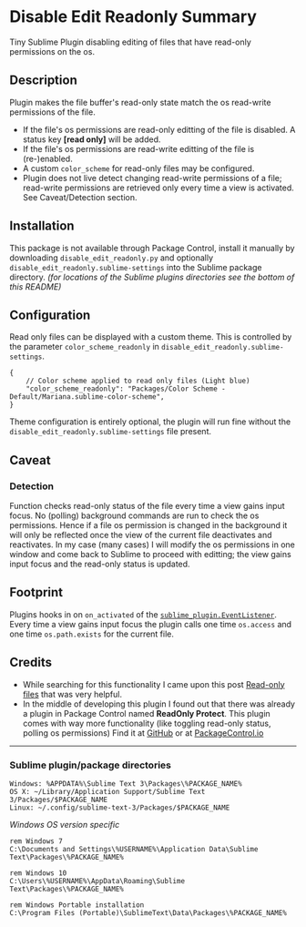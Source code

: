 # Disable Edit Readonly Summary
Tiny Sublime Plugin disabling editing of files that have read-only 
permissions on the os. 

## Description
Plugin makes the file buffer's read-only state match the os read-write 
permissions of the file.  

- If the file's os permissions are read-only editting of the file is 
disabled. A status key **[read only]** will be added.
- If the file's os permissions are read-write editting of the file is 
(re-)enabled.
- A custom `color_scheme` for read-only files may be configured.
- Plugin does not live detect changing read-write permissions of a 
file; read-write permissions are retrieved only every time a view is 
activated. See Caveat/Detection section.

## Installation
This package is not available through Package Control, install it 
manually by downloading `disable_edit_readonly.py` and optionally 
`disable_edit_readonly.sublime-settings` into the Sublime package 
directory. *(for locations of the Sublime plugins directories see the 
bottom of this README)*

## Configuration
Read only files can be displayed with a custom theme. This is 
controlled by the parameter `color_scheme_readonly` in 
`disable_edit_readonly.sublime-settings`. 
```
{
    // Color scheme applied to read only files (Light blue)
    "color_scheme_readonly": "Packages/Color Scheme - Default/Mariana.sublime-color-scheme",
}
```
Theme configuration is entirely optional, the plugin will run fine 
without the `disable_edit_readonly.sublime-settings` file present.

## Caveat
### Detection
Function checks read-only status of the file every time a view gains 
input focus. No (polling) background commands are run to check the os 
permissions. Hence if a file os permission is changed in the background 
it will only be reflected once the view of the current file deactivates 
and reactivates. In my case (many cases) I will modify the os 
permissions in one window and come back to Sublime to proceed with 
editting; the view gains input focus and the read-only status is updated.

## Footprint
Plugins hooks in on `on_activated` of the 
[`sublime_plugin.EventListener`](https://www.sublimetext.com/docs/3/api_reference.html#sublime_plugin.EventListener). 
Every time a view gains input focus the plugin calls one time 
`os.access` and one time `os.path.exists` for the current file. 

## Credits
- While searching for this functionality I came upon this post 
[Read-only files](https://forum.sublimetext.com/t/read-only-files/5102) 
that was very helpful. 
- In the middle of developing this plugin I found out that there was 
already a plugin in Package Control named **ReadOnly Protect**. This 
plugin comes with way more functionality (like toggling read-only 
status, polling os permissions) Find it at 
[GitHub](https://github.com/ivellioscolin/sublime-plugin-readonlyprotect) 
or at [PackageControl.io](https://packagecontrol.io/packages/ReadonlyProtect)

---

### Sublime plugin/package directories
```
Windows: %APPDATA%\Sublime Text 3\Packages\%PACKAGE_NAME%
OS X: ~/Library/Application Support/Sublime Text 3/Packages/$PACKAGE_NAME
Linux: ~/.config/sublime-text-3/Packages/$PACKAGE_NAME
```
*Windows OS version specific*
```
rem Windows 7
C:\Documents and Settings\%USERNAME%\Application Data\Sublime Text\Packages\%PACKAGE_NAME%

rem Windows 10
C:\Users\%USERNAME%\AppData\Roaming\Sublime Text\Packages\%PACKAGE_NAME%

rem Windows Portable installation
C:\Program Files (Portable)\SublimeText\Data\Packages\%PACKAGE_NAME%
```
